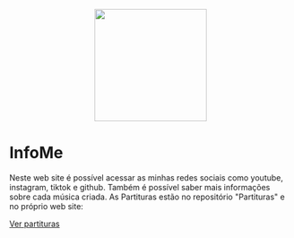 <p align="center">
<img height="200" width="200" src="https://github.com/DanielC-007/InfoMe/assets/140892651/a904e573-2b42-47ee-ac36-97a02a5c6139"
</p>

# InfoMe
Neste web site é possível acessar as minhas redes sociais como youtube, instagram, tiktok e github. Também é possível saber mais informações sobre cada música criada. As Partituras estão no repositório "Partituras" e no próprio web site:

[Ver partituras](https://github.com/DanielC-007/Partituras)